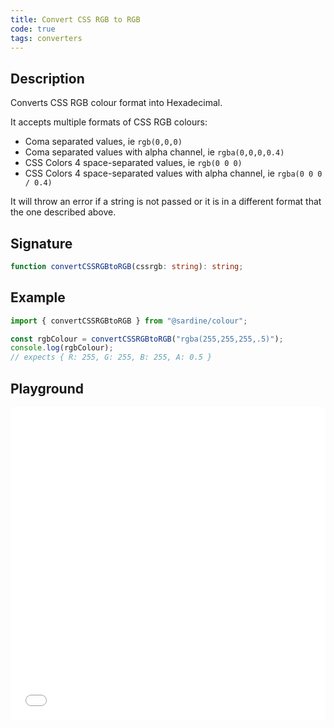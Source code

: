 ```yaml
---
title: Convert CSS RGB to RGB
code: true
tags: converters
---
```


## Description

Converts CSS RGB colour format into Hexadecimal.

It accepts multiple formats of CSS RGB colours:

- Coma separated values, ie `rgb(0,0,0)`
- Coma separated values with alpha channel, ie `rgba(0,0,0,0.4)`
- CSS Colors 4 space-separated values, ie `rgb(0 0 0)`
- CSS Colors 4 space-separated values with alpha channel, ie `rgba(0 0 0 / 0.4)`

It will throw an error if a string is not passed or it is in a different format that the one described above.

## Signature

```typescript
function convertCSSRGBtoRGB(cssrgb: string): string;
```

## Example

```javascript
import { convertCSSRGBtoRGB } from "@sardine/colour";

const rgbColour = convertCSSRGBtoRGB("rgba(255,255,255,.5)");
console.log(rgbColour);
// expects { R: 255, G: 255, B: 255, A: 0.5 }
```

## Playground

<iframe src="/playground/convertCSSRGBtoRGB.html" title="convertCSSRGBtoRGB" width="100%" height="500px" style="border:0; overflow:hidden;" sandbox="allow-scripts allow-same-origin"></iframe>
